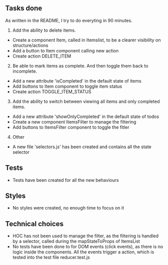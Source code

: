 ## Tasks done
As written in the README, I try to do everyting in 90 minutes.
1. Add the ability to delete items.
  - Create a component Item, called in Itemslist, to be a clearer visibility on structure/actions
  - Add a button to Item component calling new action
  - Create action DELETE_ITEM

2. Be able to mark items as complete. And then toggle them back to incomplete.
  - Add a new attribute 'isCompleted' in the default state of items
  - Add buttons to Item component to toggle item status
  - Create action TOGGLE_ITEM_STATUS

3. Add the ability to switch between viewing all items and only completed items.
  - Add a new attribute 'showOnlyCompleted' in the default state of todos
  - Create a new component ItemsFilter to manage the filtering
  - Add buttons to ItemsFilter component to toggle the fitler

4. Other
  - A new file 'selectors.js' has been created and contains all the state selector

## Tests
  - Tests have been created for all the new behaviours

## Styles
  - No styles were created, no enough time to focus on it

## Technical choices
  - HOC has not been used to manage the filter, as the filtering is handled by a selector, called during the mapStateToProps of ItemsList
  - No tests have been done to for DOM events (click events), as there is no logic inside the components. All the events trigger a action, which is tested into the test file reducer.test.js
